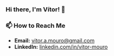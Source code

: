 ### Hi there, I'm Vítor! 👋

<!--
**VitorMouro/VitorMouro** is a ✨ _special_ ✨ repository because its `README.md` (this file) appears on your GitHub profile.

Here are some ideas to get you started:

- 🔭 I’m currently working on ...
- 🌱 I’m currently learning ...
- 👯 I’m looking to collaborate on ...
- 🤔 I’m looking for help with ...
- 💬 Ask me about ...
- 📫 How to reach me: ...
- 😄 Pronouns: ...
- ⚡ Fun fact: ...
-->

### 📫 How to Reach Me

- **Email:** [vitor.a.mouro@gmail.com](mailto:vitor.a.mouro@gmail.com)
- **LinkedIn:** [linkedin.com/in/vitor-mouro](https://linkedin.com/in/vitor-mouro)
